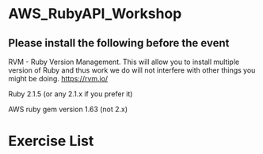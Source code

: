 # AWS_RubyAPI_Workshop

## Please install the following before the event

RVM - Ruby Version Management. This will allow you to install multiple version of Ruby and thus work we do will not interfere with other things you might be doing. https://rvm.io/

Ruby 2.1.5 (or any 2.1.x if you prefer it)

AWS ruby gem version 1.63 (not 2.x)

# Exercise List

